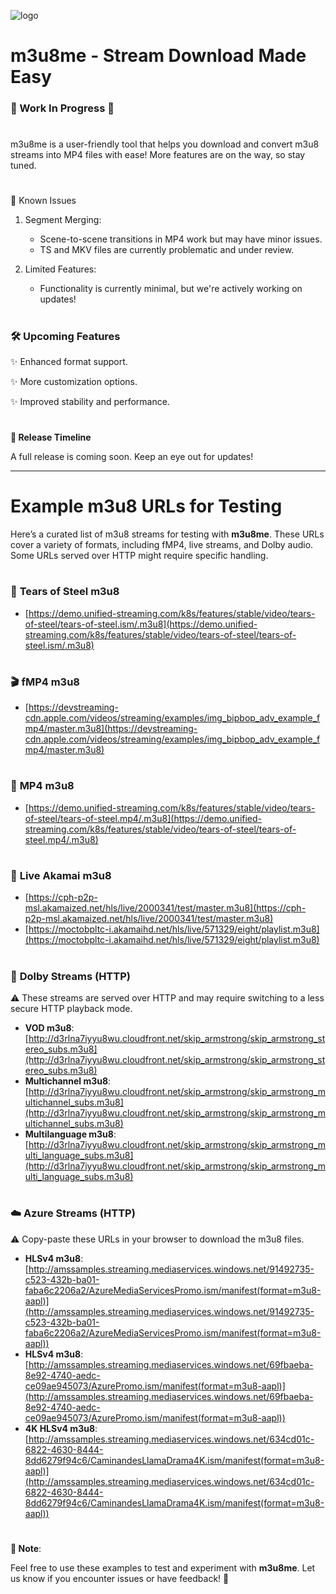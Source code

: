 ![logo](https://github.com/user-attachments/assets/98b40949-3c36-4cbf-901e-d906d606ae73)
# m3u8me - Stream Download Made Easy
### 🚧 Work In Progress 🚧

#

m3u8me is a user-friendly tool that helps you download and convert m3u8 streams into MP4 files with ease! More features are on the way, so stay tuned.

#

🐛 Known Issues

1. Segment Merging:
   - Scene-to-scene transitions in MP4 work but may have minor issues.
   - TS and MKV files are currently problematic and under review.

2. Limited Features:
   - Functionality is currently minimal, but we're actively working on updates!

#

### 🛠️ Upcoming Features

✨ Enhanced format support.

✨ More customization options.

✨ Improved stability and performance.

#

**🚀 Release Timeline**

A full release is coming soon. Keep an eye out for updates!

---

# **Example m3u8 URLs for Testing**  

Here’s a curated list of m3u8 streams for testing with **m3u8me**. These URLs cover a variety of formats, including fMP4, live streams, and Dolby audio. Some URLs served over HTTP might require specific handling.

#

### 🎥 **Tears of Steel m3u8**  
- [https://demo.unified-streaming.com/k8s/features/stable/video/tears-of-steel/tears-of-steel.ism/.m3u8](https://demo.unified-streaming.com/k8s/features/stable/video/tears-of-steel/tears-of-steel.ism/.m3u8)  

#

### 🎬 **fMP4 m3u8**  
- [https://devstreaming-cdn.apple.com/videos/streaming/examples/img_bipbop_adv_example_fmp4/master.m3u8](https://devstreaming-cdn.apple.com/videos/streaming/examples/img_bipbop_adv_example_fmp4/master.m3u8)  

#

### 📀 **MP4 m3u8**  
- [https://demo.unified-streaming.com/k8s/features/stable/video/tears-of-steel/tears-of-steel.mp4/.m3u8](https://demo.unified-streaming.com/k8s/features/stable/video/tears-of-steel/tears-of-steel.mp4/.m3u8)  

#

### 🔴 **Live Akamai m3u8**  
- [https://cph-p2p-msl.akamaized.net/hls/live/2000341/test/master.m3u8](https://cph-p2p-msl.akamaized.net/hls/live/2000341/test/master.m3u8)  
- [https://moctobpltc-i.akamaihd.net/hls/live/571329/eight/playlist.m3u8](https://moctobpltc-i.akamaihd.net/hls/live/571329/eight/playlist.m3u8)  

#

### 🎵 **Dolby Streams (HTTP)**  
⚠️ These streams are served over HTTP and may require switching to a less secure HTTP playback mode.  
- **VOD m3u8**:  
  [http://d3rlna7iyyu8wu.cloudfront.net/skip_armstrong/skip_armstrong_stereo_subs.m3u8](http://d3rlna7iyyu8wu.cloudfront.net/skip_armstrong/skip_armstrong_stereo_subs.m3u8)  
- **Multichannel m3u8**:  
  [http://d3rlna7iyyu8wu.cloudfront.net/skip_armstrong/skip_armstrong_multichannel_subs.m3u8](http://d3rlna7iyyu8wu.cloudfront.net/skip_armstrong/skip_armstrong_multichannel_subs.m3u8)  
- **Multilanguage m3u8**:  
  [http://d3rlna7iyyu8wu.cloudfront.net/skip_armstrong/skip_armstrong_multi_language_subs.m3u8](http://d3rlna7iyyu8wu.cloudfront.net/skip_armstrong/skip_armstrong_multi_language_subs.m3u8)  

#

### ☁️ **Azure Streams (HTTP)**  
⚠️ Copy-paste these URLs in your browser to download the m3u8 files.  
- **HLSv4 m3u8**:  
  [http://amssamples.streaming.mediaservices.windows.net/91492735-c523-432b-ba01-faba6c2206a2/AzureMediaServicesPromo.ism/manifest(format=m3u8-aapl)](http://amssamples.streaming.mediaservices.windows.net/91492735-c523-432b-ba01-faba6c2206a2/AzureMediaServicesPromo.ism/manifest(format=m3u8-aapl))  
- **HLSv4 m3u8**:  
  [http://amssamples.streaming.mediaservices.windows.net/69fbaeba-8e92-4740-aedc-ce09ae945073/AzurePromo.ism/manifest(format=m3u8-aapl)](http://amssamples.streaming.mediaservices.windows.net/69fbaeba-8e92-4740-aedc-ce09ae945073/AzurePromo.ism/manifest(format=m3u8-aapl))  
- **4K HLSv4 m3u8**:  
  [http://amssamples.streaming.mediaservices.windows.net/634cd01c-6822-4630-8444-8dd6279f94c6/CaminandesLlamaDrama4K.ism/manifest(format=m3u8-aapl)](http://amssamples.streaming.mediaservices.windows.net/634cd01c-6822-4630-8444-8dd6279f94c6/CaminandesLlamaDrama4K.ism/manifest(format=m3u8-aapl))  

#

**📌 Note**: 

Feel free to use these examples to test and experiment with **m3u8me**. Let us know if you encounter issues or have feedback! 🎉
